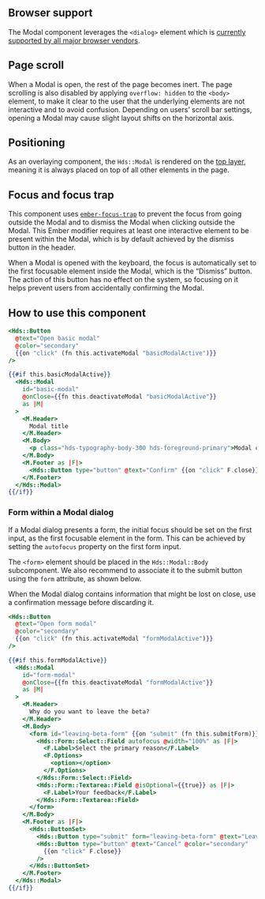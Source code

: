## Browser support

The Modal component leverages the `<dialog>` element which is [currently supported by all major browser vendors](https://caniuse.com/dialog).

## Page scroll

When a Modal is open, the rest of the page becomes inert. The page scrolling is also disabled by applying `overflow: hidden` to the `<body>` element, to make it clear to the user that the underlying elements are not interactive and to avoid confusion. Depending on users’ scroll bar settings, opening a Modal may cause slight layout shifts on the horizontal axis.

## Positioning

As an overlaying component, the `Hds::Modal` is rendered on the [top layer](https://developer.mozilla.org/en-US/docs/Glossary/Top_layer), meaning it is always placed on top of all other elements in the page.

## Focus and focus trap

This component uses [`ember-focus-trap`](https://github.com/josemarluedke/ember-focus-trap) to prevent the focus from going outside the Modal and to dismiss the Modal when clicking outside the Modal. This Ember modifier requires at least one interactive element to be present within the Modal, which is by default achieved by the dismiss button in the header.

When a Modal is opened with the keyboard, the focus is automatically set to the first focusable element inside the Modal, which is the “Dismiss” button. The action of this button has no effect on the system, so focusing on it helps prevent users from accidentally confirming the Modal.

## How to use this component

```handlebars
<Hds::Button
  @text="Open basic modal"
  @color="secondary"
  {{on "click" (fn this.activateModal "basicModalActive")}}
/>

{{#if this.basicModalActive}}
  <Hds::Modal
    id="basic-modal"
    @onClose={{fn this.deactivateModal "basicModalActive"}}
    as |M|
  >
    <M.Header>
      Modal title
    </M.Header>
    <M.Body>
      <p class="hds-typography-body-300 hds-foreground-primary">Modal content</p>
    </M.Body>
    <M.Footer as |F|>
      <Hds::Button type="button" @text="Confirm" {{on "click" F.close}} />
    </M.Footer>
  </Hds::Modal>
{{/if}}
```

### Form within a Modal dialog

If a Modal dialog presents a form, the initial focus should be set on the first input, as the first focusable element in the form. This can be achieved by setting the `autofocus` property on the first form input.

The `<form>` element should be placed in the `Hds::Modal::Body` subcomponent. We also recommend to associate it to the submit button using the `form` attribute, as shown below.

When the Modal dialog contains information that might be lost on close, use a confirmation message before discarding it.

```handlebars
<Hds::Button
  @text="Open form modal"
  @color="secondary"
  {{on "click" (fn this.activateModal "formModalActive")}}
/>

{{#if this.formModalActive}}
  <Hds::Modal
    id="form-modal"
    @onClose={{fn this.deactivateModal "formModalActive"}}
    as |M|
  >
    <M.Header>
      Why do you want to leave the beta?
    </M.Header>
    <M.Body>
      <form id="leaving-beta-form" {{on "submit" (fn this.submitForm)}}>
        <Hds::Form::Select::Field autofocus @width="100%" as |F|>
          <F.Label>Select the primary reason</F.Label>
          <F.Options>
            <option></option>
          </F.Options>
        </Hds::Form::Select::Field>
        <Hds::Form::Textarea::Field @isOptional={{true}} as |F|>
          <F.Label>Your feedback</F.Label>
        </Hds::Form::Textarea::Field>
      </form>
    </M.Body>
    <M.Footer as |F|>
      <Hds::ButtonSet>
        <Hds::Button type="submit" form="leaving-beta-form" @text="Leave Beta" />
        <Hds::Button type="button" @text="Cancel" @color="secondary"
          {{on "click" F.close}}
        />
      </Hds::ButtonSet>
    </M.Footer>
  </Hds::Modal>
{{/if}}
```